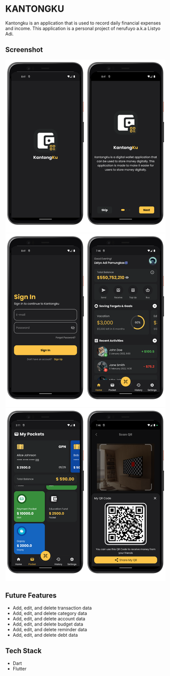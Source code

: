 # KANTONGKU
Kantongku is an application that is used to record daily financial expenses and income. This application is a personal project of nerufuyo a.k.a Listyo Adi.
## Screenshot
<img src="screenshot/splashpage.png" width="50%"><img src="screenshot/intro1page.png" width="50%"><img src="screenshot/signinpage.png" width="50%"><img src="screenshot/homepage.png" width="50%"><img src="screenshot/pocketpage.png" width="50%"><img src="screenshot/qrpage.png" width="50%">

## Future Features
* Add, edit, and delete transaction data
* Add, edit, and delete category data
* Add, edit, and delete account data
* Add, edit, and delete budget data
* Add, edit, and delete reminder data
* Add, edit, and delete debt data

## Tech Stack
* Dart
* Flutter
